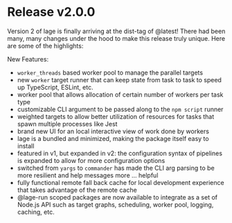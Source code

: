 # Release v2.0.0

Version 2 of lage is finally arriving at the dist-tag of @latest! There had been many, many changes under the hood to make this release truly unique. Here are some of the highlights:

New Features:

* `worker_threads` based worker pool to manage the parallel targets
* new `worker` target runner that can keep state from task to task to speed up TypeScript, ESLint, etc.
* worker pool that allows allocation of certain number of workers per task type
* customizable CLI argument to be passed along to the `npm script` runner
* weighted targets to allow better utilization of resources for tasks that spawn multiple processes like Jest
* brand new UI for an local interactive view of work done by workers
* lage is a bundled and minimized, making the package itself easy to install
* featured in v1, but expanded in v2: the configuration syntax of pipelines is expanded to allow for more configuration options
* switched from `yargs` to `commander` has made the CLI arg parsing to be more resilient and help messages more ... helpful 
* fully functional remote fall back cache for local development experience that takes advantage of the remote cache
* @lage-run scoped packages are now available to integrate as a set of Node.js API such as target graphs, scheduling, worker pool, logging, caching, etc.
